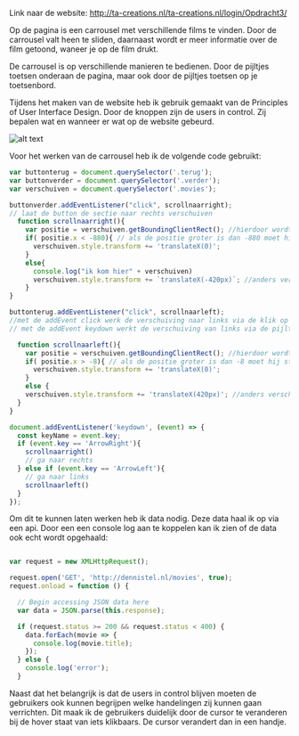Link naar de website: http://ta-creations.nl/ta-creations.nl/login/Opdracht3/

Op de pagina is een carrousel met verschillende films te vinden. Door de carrousel valt heen te sliden, daarnaast wordt er meer informatie over de film getoond, waneer je op de film drukt.

De carrousel is op verschillende manieren te bedienen. Door de pijltjes toetsen onderaan de pagina, maar ook door de pijltjes toetsen op je toetsenbord. 

Tijdens het maken van de website heb ik gebruik gemaakt van de Principles of User Interface Design. Door de knoppen zijn de users in control. Zij bepalen wat en wanneer er wat op de website gebeurd. 

![alt text](https://gph.is/2JyWWGX)

Voor het werken van de carrousel heb ik de volgende code gebruikt:

```js
var buttonterug = document.querySelector('.terug');
var buttonverder = document.querySelector('.verder');
var verschuiven = document.querySelector('.movies');

buttonverder.addEventListener("click", scrollnaarright);
// laat de button de sectie naar rechts verschuiven
  function scrollnaarright(){
    var positie = verschuiven.getBoundingClientRect(); //hierdoor wordt er gekeken naar de positie zodra die verschuifd
    if( positie.x < -880){ // als de positie groter is dan -880 moet hij stoppen met verschuiven
      verschuiven.style.transform += 'translateX(0)';
    }
    else{
      console.log("ik kom hier" + verschuiven)
      verschuiven.style.transform += `translateX(-420px)`; //anders verschuifd de sectie met -420px
    }
}

buttonterug.addEventListener("click", scrollnaarleft);
//met de addEvent click werk de verschuiving naar links via de klik op de pijltjesbutton
// met de addEvent keydown werkt de verschuiving van links via de pijltjestoetsen

  function scrollnaarleft(){
    var positie = verschuiven.getBoundingClientRect(); //hierdoor wordt er gekeken naar de positie zodra die verschuifd
    if( positie.x > -8){ // als de positie groter is dan -8 moet hij stoppen met verschuiven
      verschuiven.style.transform += 'translateX(0)';
    }
    else {
    verschuiven.style.transform += 'translateX(420px)'; //anders verschuifd de sectie met 420px
  }
}

document.addEventListener('keydown', (event) => {
  const keyName = event.key;
  if (event.key == 'ArrowRight'){
    scrollnaarright()
    // ga naar rechts
  } else if (event.key == 'ArrowLeft'){
    // ga naar links
    scrollnaarleft()
  }
});
```

Om dit te kunnen laten werken heb ik data nodig. Deze data haal ik op via een api. Door een een console log aan te koppelen kan ik zien of de data ook echt wordt opgehaald:

```js

var request = new XMLHttpRequest();

request.open('GET', 'http://dennistel.nl/movies', true);
request.onload = function () {

  // Begin accessing JSON data here
  var data = JSON.parse(this.response);

  if (request.status >= 200 && request.status < 400) {
    data.forEach(movie => {
      console.log(movie.title);
    });
  } else {
    console.log('error');
  }

```

Naast dat het belangrijk is dat de users in control blijven moeten de gebruikers ook kunnen begrijpen welke handelingen zij kunnen gaan verrichten. Dit maak ik de gebruikers duidelijk door de cursor te veranderen bij de hover staat van iets klikbaars. De cursor verandert dan in een handje.




